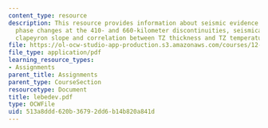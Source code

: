 ```yaml
---
content_type: resource
description: This resource provides information about seismic evidence for olivine
  phase changes at the 410- and 660-kilometer discontinuities, seismically inferred
  clapeyron slope and correlation between TZ thickness and TZ temperature.
file: https://ol-ocw-studio-app-production.s3.amazonaws.com/courses/12-581-phase-transitions-in-the-earths-interior-spring-2005/513a8ddd620b36792dd6b14b820a841d_lebedev.pdf
file_type: application/pdf
learning_resource_types:
- Assignments
parent_title: Assignments
parent_type: CourseSection
resourcetype: Document
title: lebedev.pdf
type: OCWFile
uid: 513a8ddd-620b-3679-2dd6-b14b820a841d
---
```

